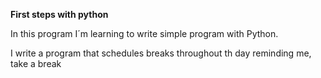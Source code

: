 <strong>First steps with python</strong>

<p>In this program I´m learning to write simple program with Python.</p>
<p>I write a program that schedules breaks throughout th day reminding me,  take a break</p>
